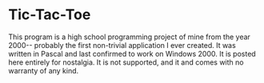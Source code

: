 # Tic-Tac-Toe

This program is a high school programming project of mine from the year 2000--
probably the first non-trivial application I ever created. It was written in
Pascal and last confirmed to work on Windows 2000. It is posted here entirely
for nostalgia. It is not supported, and it and comes with no warranty of any
kind.
